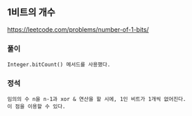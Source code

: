 ## 1비트의 개수

https://leetcode.com/problems/number-of-1-bits/

### 풀이

    Integer.bitCount() 메서드를 사용했다.

### 정석

    임의의 수 n을 n-1과 xor & 연산을 할 시에, 1인 비트가 1개씩 없어진다.
    이 점을 이용할 수 있다.